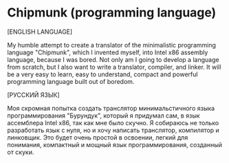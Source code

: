 # Chipmunk (programming language)

[ENGLISH LANGUAGE]

My humble attempt to create a translator of the minimalistic programming language "Chipmunk", which I invented myself, into Intel x86 assembly language, because I was bored. Not only am I going to develop a language from scratch, but I also want to write a translator, compiler, and linker. It will be a very easy to learn, easy to understand, compact and powerful programming language built out of boredom.

[РУССКИЙ ЯЗЫК]

Моя скромная попытка создать транслятор минимальстичного языка программирования "Бурундук", который я придумал сам, в язык ассемблера Intel x86, так как мне было скучно. Я собираюсь не только разработать язык с нуля, но и хочу написать транслятор, компилятор и линковщик. Это будет очень простой в освоении,  легкий для понимания, компактный и мощный язык программирования, созданный от скуки.

